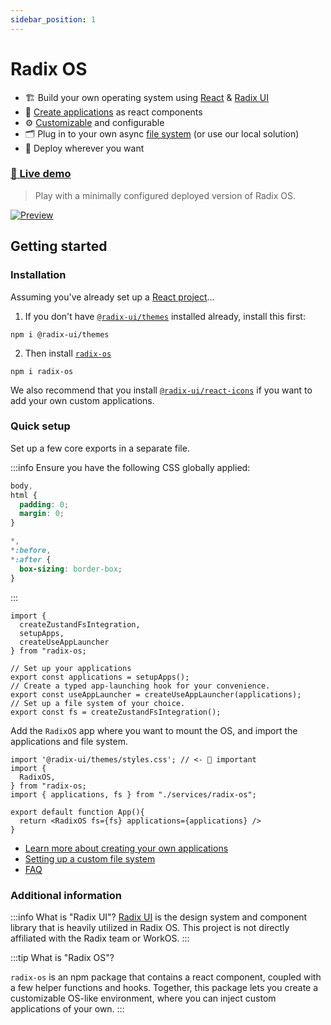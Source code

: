 ```yaml
---
sidebar_position: 1
---
```


# Radix OS

- 🏗️ Build your own operating system using [React](https://react.dev) & [Radix UI](https://www.radix-ui.com/)
- 🚀 [Create applications](/apps#creating-your-own-applications) as react components
- ⚙️ [Customizable](/customization) and configurable
- 🗂️ Plug in to your own async [file system](/fs) (or use our local solution)
- 💾 Deploy wherever you want

### [🚀 Live demo](https://imp-dance.github.io/radix-os/)

> Play with a minimally configured deployed version of Radix OS.

[![Preview](/sh-2.jpg)](https://imp-dance.github.io/radix-os/)

## Getting started

### Installation

Assuming you've already set up a [React project](https://react.dev/learn)...

1. If you don't have [`@radix-ui/themes`](https://www.npmjs.com/package/@radix-ui/react-icons) installed already, install this first:

```
npm i @radix-ui/themes
```

2. Then install [`radix-os`](https://www.npmjs.com/package/radix-os)

```
npm i radix-os
```

We also recommend that you install [`@radix-ui/react-icons`](https://www.radix-ui.com/icons) if you want to add your own custom applications.

### Quick setup

Set up a few core exports in a separate file.

:::info
Ensure you have the following CSS globally applied:

```css
body,
html {
  padding: 0;
  margin: 0;
}

*,
*:before,
*:after {
  box-sizing: border-box;
}
```

:::

```tsx title="/services/radix-os.ts"
import {
  createZustandFsIntegration,
  setupApps,
  createUseAppLauncher
} from "radix-os;

// Set up your applications
export const applications = setupApps();
// Create a typed app-launching hook for your convenience.
export const useAppLauncher = createUseAppLauncher(applications);
// Set up a file system of your choice.
export const fs = createZustandFsIntegration();
```

Add the `RadixOS` app where you want to mount the OS, and import the applications and file system.

```tsx title="/main.tsx"
import '@radix-ui/themes/styles.css'; // <- 🚨 important
import {
  RadixOS,
} from "radix-os;
import { applications, fs } from "./services/radix-os";

export default function App(){
  return <RadixOS fs={fs} applications={applications} />
}
```

- [Learn more about creating your own applications](/apps#creating-your-own-applications)
- [Setting up a custom file system](/fs#create-custom-integration)
- [FAQ](/faq)

### Additional information

:::info What is "Radix UI"?
[Radix UI](https://www.radix-ui.com/) is the design system and component library that is heavily utilized in Radix OS. This project is not directly affiliated with the Radix team or WorkOS.
:::

:::tip What is "Radix OS"?

`radix-os` is an npm package that contains a react component, coupled with a few helper functions and hooks. Together, this package lets you create a customizable OS-like environment, where you can inject custom applications of your own.
:::
